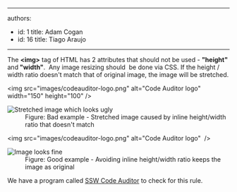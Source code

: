 

---
authors:
  - id: 1
    title: Adam Cogan
  - id: 16
    title: Tiago Araujo
---




<span class='intro'> <p>The <b>&lt;img&gt;</b> tag of HTML has 2 attributes that should not be used - <b>&quot;height&quot; </b>and<b> &quot;width&quot;</b>. &#160;Any image resizing should&#160; be done via CSS.&#160;If the height / width ratio doesn't match that of original image, the image will be stretched.</p> </span>

<dl class="badImage"><p class="ssw15-rteElement-CodeArea">&lt;img src=&quot;images/codeauditor-logo.png&quot; alt=&quot;Code Auditor logo&quot; <span class="ssw15-rteStyle-Highlight">width=&quot;150&quot; height=&quot;100&quot;</span> /&gt;​<br></p><dt>
      <img src="/PublishingImages/streched-image.jpg" alt="Stretched image which looks ugly" /> 
   </dt><dd> Figure&#58; Bad example - Stretched image caused by inline​ height/width ratio that doesn't match</dd></dl><dl class="goodImage"><p class="ssw15-rteElement-CodeArea">&lt;img src=&quot;images/codeauditor-logo.png&quot; alt=&quot;Code Auditor logo&quot; &#160;/&gt;​​​​<br></p><dt>
      <img src="/PublishingImages/non-streched-image.jpg" alt="Image looks fine" />​ 
   </dt><dd> Figure&#58; Good example - Avoiding inline​ height/width ratio keeps the image as original</dd></dl><p class="ssw15-rteElement-YellowBorderBox"> We have a program called 
   <a href="http&#58;//www.ssw.com.au/ssw/CodeAuditor/Rules.aspx#IMGWidth">SSW Code Auditor</a> to check for this rule. </p>



